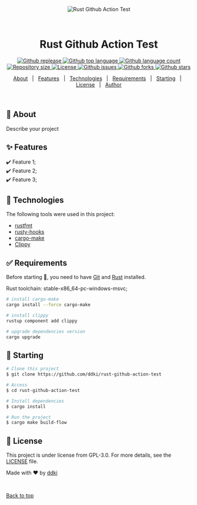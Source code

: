 <div align="center" id="top"> 
  <img src="./.github/app.gif" alt="Rust Github Action Test" />

  &#xa0;

  <!-- <a href="https://rustgithubactiontest.netlify.app">Demo</a> -->
</div>

<h1 align="center">Rust Github Action Test</h1>

<p align="center">
  <a href="https://github.com/ddki/git-export/releases">
    <img alt="Github replease" src="https://img.shields.io/github/release/ddki/git-export">
  </a>

  <a href="#">
    <img alt="Github top language" src="https://img.shields.io/github/languages/top/ddki/git-export">
  </a>

  <a href="#">
    <img alt="Github language count" src="https://img.shields.io/github/languages/count/ddki/git-export">
  </a>

  <a href="#">
    <img alt="Repository size" src="https://img.shields.io/github/repo-size/ddki/git-export">
  </a>

  <a href="https://github.com/ddki/git-export/blob/master/LICENSE">
    <img alt="License" src="https://img.shields.io/github/license/ddki/git-export">
  </a>

  <a href="https://github.com/ddki/git-export/issues">
    <img alt="Github issues" src="https://img.shields.io/github/issues/ddki/git-export" />
  </a>

  <a href="https://github.com/ddki/git-export/forks">
    <img alt="Github forks" src="https://img.shields.io/github/forks/ddki/git-export" />
  </a>

  <a href="https://github.com/ddki/git-export/stargazers">
    <img alt="Github stars" src="https://img.shields.io/github/stars/ddki/git-export" />
  </a>
</p>

<!-- Status -->

<!-- <h4 align="center"> 
	🚧  Rust Github Action Test 🚀 Under construction...  🚧
</h4> 

<hr> -->

<p align="center">
  <a href="#dart-about">About</a> &#xa0; | &#xa0; 
  <a href="#sparkles-features">Features</a> &#xa0; | &#xa0;
  <a href="#rocket-technologies">Technologies</a> &#xa0; | &#xa0;
  <a href="#white_check_mark-requirements">Requirements</a> &#xa0; | &#xa0;
  <a href="#checkered_flag-starting">Starting</a> &#xa0; | &#xa0;
  <a href="#memo-license">License</a> &#xa0; | &#xa0;
  <a href="https://github.com/ddki" target="_blank">Author</a>
</p>

<br>

## :dart: About ##

Describe your project

## :sparkles: Features ##

:heavy_check_mark: Feature 1;\
:heavy_check_mark: Feature 2;\
:heavy_check_mark: Feature 3;

## :rocket: Technologies ##

The following tools were used in this project:

- [rustfmt](https://github.com/rust-lang/rustfmt)
- [rusty-hooks](https://github.com/rusty-hook)
- [cargo-make](https://sagiegurari.github.io/cargo-make/)
- [Clippy](https://github.com/rust-lang/rust-clippy)

## :white_check_mark: Requirements ##

Before starting :checkered_flag:, you need to have [Git](https://git-scm.com) and [Rust](https://www.rust-lang.org/) installed.

Rust toolchain: stable-x86_64-pc-windows-msvc;

```bash
# install cargo-make 
cargo install --force cargo-make

# install clippy
rustup component add clippy

# upgrade dependencies version
cargo upgrade
```

## :checkered_flag: Starting ##

```bash
# Clone this project
$ git clone https://github.com/ddki/rust-github-action-test

# Access
$ cd rust-github-action-test

# Install dependencies
$ cargo install

# Run the project
$ cargo make build-flow
```

## :memo: License ##

This project is under license from GPL-3.0. For more details, see the [LICENSE](LICENSE) file.


Made with :heart: by <a href="https://github.com/ddki" target="_blank">ddki</a>

&#xa0;

<a href="#top">Back to top</a>
